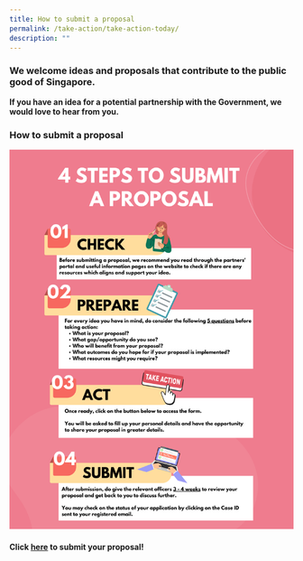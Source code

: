 ```yaml
---
title: How to submit a proposal
permalink: /take-action/take-action-today/
description: ""
---
```

### We welcome ideas and proposals that contribute to the public good of Singapore.

**If you have an idea for a potential partnership with the Government, we would love to hear from you.**


### How to submit a proposal 

![](/images/how%20to%20submit%20a%20proposal.png)

#### Click [here](https://go.gov.sg/takeactiontoday) to submit your proposal!